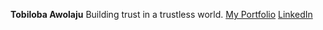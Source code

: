 **Tobiloba Awolaju**
Building trust in a trustless world.
[My Portfolio](https://kawaiix621tobi.vercel.app/)
[LinkedIn](https://www.linkedin.com/in/awolaju)
